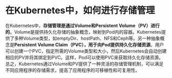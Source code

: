# 在Kubernetes中，如何进行存储管理

在Kubernetes中，**存储管理是通过Volume和Persistent Volume（PV）进行的**。Volume是提供持久化存储的抽象概念，映射到Pod内的容器。Kubernetes提供了多种Volume类型，如emptyDir、hostPath、NFS和Ceph等。另一种抽象概念是**Persistent Volume Claim（PVC），用于向Pod提供持久化存储资源**。用户可以创建一个PVC，指定所需的Volume类型和大小，然后Kubernetes会自动创建相应的PV并将其绑定到PVC。这样，Pod可以使用PVC来获取持久化存储资源。总之，Kubernetes通过Volume和PV提供了一种灵活的存储管理机制，可以满足不同应用程序的存储需求，提高了应用程序的可移植性和可复用性。



